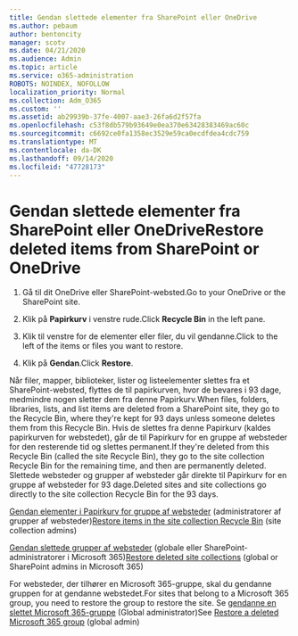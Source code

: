 ```yaml
---
title: Gendan slettede elementer fra SharePoint eller OneDrive
ms.author: pebaum
author: bentoncity
manager: scotv
ms.date: 04/21/2020
ms.audience: Admin
ms.topic: article
ms.service: o365-administration
ROBOTS: NOINDEX, NOFOLLOW
localization_priority: Normal
ms.collection: Adm_O365
ms.custom: ''
ms.assetid: ab29939b-37fe-4007-aae3-26fa6d2f57fa
ms.openlocfilehash: c53f8db579b93649e0ea370e63428383469ac60c
ms.sourcegitcommit: c6692ce0fa1358ec3529e59ca0ecdfdea4cdc759
ms.translationtype: MT
ms.contentlocale: da-DK
ms.lasthandoff: 09/14/2020
ms.locfileid: "47728173"
---
```

# <a name="restore-deleted-items-from-sharepoint-or-onedrive"></a><span data-ttu-id="6ebf4-102">Gendan slettede elementer fra SharePoint eller OneDrive</span><span class="sxs-lookup"><span data-stu-id="6ebf4-102">Restore deleted items from SharePoint or OneDrive</span></span>

1. <span data-ttu-id="6ebf4-103">Gå til dit OneDrive eller SharePoint-websted.</span><span class="sxs-lookup"><span data-stu-id="6ebf4-103">Go to your OneDrive or the SharePoint site.</span></span>
    
2. <span data-ttu-id="6ebf4-104">Klik på **Papirkurv** i venstre rude.</span><span class="sxs-lookup"><span data-stu-id="6ebf4-104">Click **Recycle Bin** in the left pane.</span></span> 
    
3. <span data-ttu-id="6ebf4-105">Klik til venstre for de elementer eller filer, du vil gendanne.</span><span class="sxs-lookup"><span data-stu-id="6ebf4-105">Click to the left of the items or files you want to restore.</span></span>
    
4. <span data-ttu-id="6ebf4-106">Klik på **Gendan**.</span><span class="sxs-lookup"><span data-stu-id="6ebf4-106">Click **Restore**.</span></span> 
    
<span data-ttu-id="6ebf4-107">Når filer, mapper, biblioteker, lister og listeelementer slettes fra et SharePoint-websted, flyttes de til papirkurven, hvor de bevares i 93 dage, medmindre nogen sletter dem fra denne Papirkurv.</span><span class="sxs-lookup"><span data-stu-id="6ebf4-107">When files, folders, libraries, lists, and list items are deleted from a SharePoint site, they go to the Recycle Bin, where they're kept for 93 days unless someone deletes them from this Recycle Bin.</span></span> <span data-ttu-id="6ebf4-108">Hvis de slettes fra denne Papirkurv (kaldes papirkurven for webstedet), går de til Papirkurv for en gruppe af websteder for den resterende tid og slettes permanent.</span><span class="sxs-lookup"><span data-stu-id="6ebf4-108">If they're deleted from this Recycle Bin (called the site Recycle Bin), they go to the site collection Recycle Bin for the remaining time, and then are permanently deleted.</span></span> <span data-ttu-id="6ebf4-109">Slettede websteder og grupper af websteder går direkte til Papirkurv for en gruppe af websteder for 93 dage.</span><span class="sxs-lookup"><span data-stu-id="6ebf4-109">Deleted sites and site collections go directly to the site collection Recycle Bin for the 93 days.</span></span>
  
<span data-ttu-id="6ebf4-110">[Gendan elementer i Papirkurv for gruppe af websteder](https://go.microsoft.com/fwlink/?linkid=867800) (administratorer af grupper af websteder)</span><span class="sxs-lookup"><span data-stu-id="6ebf4-110">[Restore items in the site collection Recycle Bin](https://go.microsoft.com/fwlink/?linkid=867800) (site collection admins)</span></span> 
  
<span data-ttu-id="6ebf4-111">[Gendan slettede grupper af websteder](https://go.microsoft.com/fwlink/?linkid=867660) (globale eller SharePoint-administratorer i Microsoft 365)</span><span class="sxs-lookup"><span data-stu-id="6ebf4-111">[Restore deleted site collections](https://go.microsoft.com/fwlink/?linkid=867660) (global or SharePoint admins in Microsoft 365)</span></span> 
  
<span data-ttu-id="6ebf4-112">For websteder, der tilhører en Microsoft 365-gruppe, skal du gendanne gruppen for at gendanne webstedet.</span><span class="sxs-lookup"><span data-stu-id="6ebf4-112">For sites that belong to a Microsoft 365 group, you need to restore the group to restore the site.</span></span> <span data-ttu-id="6ebf4-113">Se [gendanne en slettet Microsoft 365-gruppe](https://go.microsoft.com/fwlink/?linkid=867802) (Global administrator)</span><span class="sxs-lookup"><span data-stu-id="6ebf4-113">See [Restore a deleted Microsoft 365 group](https://go.microsoft.com/fwlink/?linkid=867802) (global admin)</span></span> 
  

